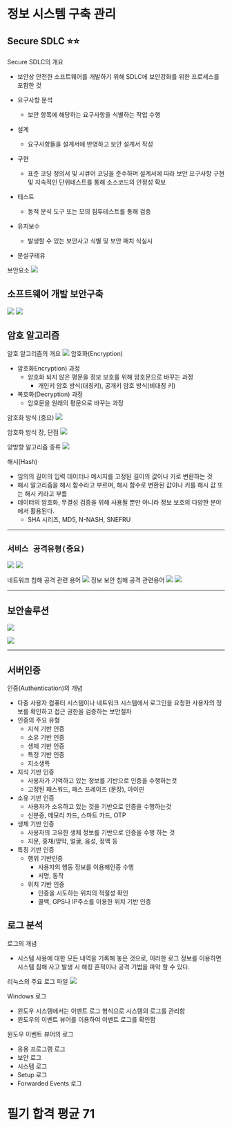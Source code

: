 # **정보 시스템 구축 관리**

## **Secure SDLC** ⭐️⭐️

Secure SDLC의 개요

- 보안상 안전한 소프트웨어를 개발하기 위해 SDLC에 보안강화를 위한 프로세스를 포함한 것

- 요구사항 분석
  - 보안 항목에 해당하는 요구사항을 식별하는 작업 수행
- 설계
  - 요구사항들을 설계서에 반영하고 보안 설계서 작성
- 구현
  - 표준 코딩 정의서 및 시큐어 코딩을 준수하며 설계서에 따라 보안 요구사항 구현 및 지속적인 단위테스트를 통해 소스코드의 안정성 확보
- 테스트
  - 동적 분석 도구 또는 모의 침투테스트를 통해 검증
- 유지보수
  - 발생할 수 있는 보안사고 식별 및 보안 패치 식실시
- 분설구테유

보안요소
![](https://s3.us-west-2.amazonaws.com/secure.notion-static.com/62d8a4ec-f31d-420e-951e-fb1323c12ed0/%E1%84%89%E1%85%B3%E1%84%8F%E1%85%B3%E1%84%85%E1%85%B5%E1%86%AB%E1%84%89%E1%85%A3%E1%86%BA_2022-03-04_%E1%84%8B%E1%85%A9%E1%84%92%E1%85%AE_3.32.28.png?X-Amz-Algorithm=AWS4-HMAC-SHA256&X-Amz-Content-Sha256=UNSIGNED-PAYLOAD&X-Amz-Credential=AKIAT73L2G45EIPT3X45%2F20220304%2Fus-west-2%2Fs3%2Faws4_request&X-Amz-Date=20220304T065516Z&X-Amz-Expires=86400&X-Amz-Signature=29899dffbbe24ea7feed48c917b4758a189ebda1d336229194f5a08e178a7345&X-Amz-SignedHeaders=host&response-content-disposition=filename%20%3D%22%25E1%2584%2589%25E1%2585%25B3%25E1%2584%258F%25E1%2585%25B3%25E1%2584%2585%25E1%2585%25B5%25E1%2586%25AB%25E1%2584%2589%25E1%2585%25A3%25E1%2586%25BA%25202022-03-04%2520%25E1%2584%258B%25E1%2585%25A9%25E1%2584%2592%25E1%2585%25AE%25203.32.28.png%22&x-id=GetObject)

## 소프트웨어 개발 보안구축

![](https://s3.us-west-2.amazonaws.com/secure.notion-static.com/b819931d-c4a0-44a5-9e86-2b5d3717c8c9/%E1%84%89%E1%85%B3%E1%84%8F%E1%85%B3%E1%84%85%E1%85%B5%E1%86%AB%E1%84%89%E1%85%A3%E1%86%BA_2022-03-04_%E1%84%8B%E1%85%A9%E1%84%92%E1%85%AE_3.39.02.png?X-Amz-Algorithm=AWS4-HMAC-SHA256&X-Amz-Content-Sha256=UNSIGNED-PAYLOAD&X-Amz-Credential=AKIAT73L2G45EIPT3X45%2F20220304%2Fus-west-2%2Fs3%2Faws4_request&X-Amz-Date=20220304T065532Z&X-Amz-Expires=86400&X-Amz-Signature=4751834187844ec80fd887d97f825fa8a5d69f8150421c37a94d983ae87c9ccb&X-Amz-SignedHeaders=host&response-content-disposition=filename%20%3D%22%25E1%2584%2589%25E1%2585%25B3%25E1%2584%258F%25E1%2585%25B3%25E1%2584%2585%25E1%2585%25B5%25E1%2586%25AB%25E1%2584%2589%25E1%2585%25A3%25E1%2586%25BA%25202022-03-04%2520%25E1%2584%258B%25E1%2585%25A9%25E1%2584%2592%25E1%2585%25AE%25203.39.02.png%22&x-id=GetObject)
![](https://s3.us-west-2.amazonaws.com/secure.notion-static.com/f5baf40a-e51b-49b4-8f9c-907703343649/%E1%84%89%E1%85%B3%E1%84%8F%E1%85%B3%E1%84%85%E1%85%B5%E1%86%AB%E1%84%89%E1%85%A3%E1%86%BA_2022-03-04_%E1%84%8B%E1%85%A9%E1%84%92%E1%85%AE_3.39.22.png?X-Amz-Algorithm=AWS4-HMAC-SHA256&X-Amz-Content-Sha256=UNSIGNED-PAYLOAD&X-Amz-Credential=AKIAT73L2G45EIPT3X45%2F20220304%2Fus-west-2%2Fs3%2Faws4_request&X-Amz-Date=20220304T065549Z&X-Amz-Expires=86400&X-Amz-Signature=e966ceb463217a690489febc9936da11a0b5e88a4142de9a6d66ef015c6c135b&X-Amz-SignedHeaders=host&response-content-disposition=filename%20%3D%22%25E1%2584%2589%25E1%2585%25B3%25E1%2584%258F%25E1%2585%25B3%25E1%2584%2585%25E1%2585%25B5%25E1%2586%25AB%25E1%2584%2589%25E1%2585%25A3%25E1%2586%25BA%25202022-03-04%2520%25E1%2584%258B%25E1%2585%25A9%25E1%2584%2592%25E1%2585%25AE%25203.39.22.png%22&x-id=GetObject)

## 암호 알고리즘

알호 알고리즘의 개요
![](https://s3.us-west-2.amazonaws.com/secure.notion-static.com/aa64e1f4-bcc1-466e-8a99-aa2cb255fba8/%E1%84%89%E1%85%B3%E1%84%8F%E1%85%B3%E1%84%85%E1%85%B5%E1%86%AB%E1%84%89%E1%85%A3%E1%86%BA_2022-03-04_%E1%84%8B%E1%85%A9%E1%84%92%E1%85%AE_5.00.26.png?X-Amz-Algorithm=AWS4-HMAC-SHA256&X-Amz-Content-Sha256=UNSIGNED-PAYLOAD&X-Amz-Credential=AKIAT73L2G45EIPT3X45%2F20220304%2Fus-west-2%2Fs3%2Faws4_request&X-Amz-Date=20220304T080855Z&X-Amz-Expires=86400&X-Amz-Signature=8bcd886f61b1ee22891e7f069d5276274be32555474a85717821b35589072a29&X-Amz-SignedHeaders=host&response-content-disposition=filename%20%3D%22%25E1%2584%2589%25E1%2585%25B3%25E1%2584%258F%25E1%2585%25B3%25E1%2584%2585%25E1%2585%25B5%25E1%2586%25AB%25E1%2584%2589%25E1%2585%25A3%25E1%2586%25BA%25202022-03-04%2520%25E1%2584%258B%25E1%2585%25A9%25E1%2584%2592%25E1%2585%25AE%25205.00.26.png%22&x-id=GetObject)
암호화(Encryption)

- 암호화Encryption) 과정
  - 암호화 되지 않은 평문을 정보 보호를 위해 암호문으로 바꾸는 과정
    - 개인키 암호 방식(대칭키), 공개키 암호 방식(비대칭 키)
- 복호화(Decryption) 과정
  - 암호문을 원래의 평문으로 바꾸는 과정

암호화 방식 (중요)
![](https://s3.us-west-2.amazonaws.com/secure.notion-static.com/24c5f860-b75b-4a61-9e0e-cbfdbb3a4404/%E1%84%89%E1%85%B3%E1%84%8F%E1%85%B3%E1%84%85%E1%85%B5%E1%86%AB%E1%84%89%E1%85%A3%E1%86%BA_2022-03-04_%E1%84%8B%E1%85%A9%E1%84%92%E1%85%AE_5.04.13.png?X-Amz-Algorithm=AWS4-HMAC-SHA256&X-Amz-Content-Sha256=UNSIGNED-PAYLOAD&X-Amz-Credential=AKIAT73L2G45EIPT3X45%2F20220304%2Fus-west-2%2Fs3%2Faws4_request&X-Amz-Date=20220304T080913Z&X-Amz-Expires=86400&X-Amz-Signature=17f34b74bc4e8aa66adbc934268e3af933a3372c5d79bbf10d91af0cbe08178d&X-Amz-SignedHeaders=host&response-content-disposition=filename%20%3D%22%25E1%2584%2589%25E1%2585%25B3%25E1%2584%258F%25E1%2585%25B3%25E1%2584%2585%25E1%2585%25B5%25E1%2586%25AB%25E1%2584%2589%25E1%2585%25A3%25E1%2586%25BA%25202022-03-04%2520%25E1%2584%258B%25E1%2585%25A9%25E1%2584%2592%25E1%2585%25AE%25205.04.13.png%22&x-id=GetObject)

암호화 방식 장, 단점
![](https://s3.us-west-2.amazonaws.com/secure.notion-static.com/eb5f6745-be8d-4a65-95ae-9a3a02d808fa/%E1%84%89%E1%85%B3%E1%84%8F%E1%85%B3%E1%84%85%E1%85%B5%E1%86%AB%E1%84%89%E1%85%A3%E1%86%BA_2022-03-04_%E1%84%8B%E1%85%A9%E1%84%92%E1%85%AE_5.04.28.png?X-Amz-Algorithm=AWS4-HMAC-SHA256&X-Amz-Content-Sha256=UNSIGNED-PAYLOAD&X-Amz-Credential=AKIAT73L2G45EIPT3X45%2F20220304%2Fus-west-2%2Fs3%2Faws4_request&X-Amz-Date=20220304T080934Z&X-Amz-Expires=86400&X-Amz-Signature=0da2b1741f08c66e6781e8a870b23a63eed645109d14089cc3e7b6c16c5dd6d5&X-Amz-SignedHeaders=host&response-content-disposition=filename%20%3D%22%25E1%2584%2589%25E1%2585%25B3%25E1%2584%258F%25E1%2585%25B3%25E1%2584%2585%25E1%2585%25B5%25E1%2586%25AB%25E1%2584%2589%25E1%2585%25A3%25E1%2586%25BA%25202022-03-04%2520%25E1%2584%258B%25E1%2585%25A9%25E1%2584%2592%25E1%2585%25AE%25205.04.28.png%22&x-id=GetObject)

양방향 알고리즘 종류
![](https://s3.us-west-2.amazonaws.com/secure.notion-static.com/474a87c3-009f-4c95-aa53-0a1c0fc694fc/%E1%84%89%E1%85%B3%E1%84%8F%E1%85%B3%E1%84%85%E1%85%B5%E1%86%AB%E1%84%89%E1%85%A3%E1%86%BA_2022-03-04_%E1%84%8B%E1%85%A9%E1%84%92%E1%85%AE_5.04.50.png?X-Amz-Algorithm=AWS4-HMAC-SHA256&X-Amz-Content-Sha256=UNSIGNED-PAYLOAD&X-Amz-Credential=AKIAT73L2G45EIPT3X45%2F20220304%2Fus-west-2%2Fs3%2Faws4_request&X-Amz-Date=20220304T080955Z&X-Amz-Expires=86400&X-Amz-Signature=5f38f0a03f869e3bc9f16019193353c7b1c8c29c5d223f8b27e3636ed24cb1ba&X-Amz-SignedHeaders=host&response-content-disposition=filename%20%3D%22%25E1%2584%2589%25E1%2585%25B3%25E1%2584%258F%25E1%2585%25B3%25E1%2584%2585%25E1%2585%25B5%25E1%2586%25AB%25E1%2584%2589%25E1%2585%25A3%25E1%2586%25BA%25202022-03-04%2520%25E1%2584%258B%25E1%2585%25A9%25E1%2584%2592%25E1%2585%25AE%25205.04.50.png%22&x-id=GetObject)

해시(Hash)

- 임의의 길이의 입력 데이터나 메시지를 고정된 길이의 값이나 키로 변환하는 것
- 해시 알고리즘을 해시 함수라고 부르며, 해시 함수로 변환된 값이나 키를 해시 값 또는 해시 키라고 부름
- 데이터의 암호화, 무결성 검증을 위해 사용될 뿐만 아니라 정보 보호의 다양한 분야에서 활용된다.
  - SHA 시리즈, MD5, N-NASH, SNEFRU

---

## `서비스 공격유형(중요)`

![](https://s3.us-west-2.amazonaws.com/secure.notion-static.com/9e94f357-9c58-4f54-9e47-7709bce5ade3/%E1%84%89%E1%85%B3%E1%84%8F%E1%85%B3%E1%84%85%E1%85%B5%E1%86%AB%E1%84%89%E1%85%A3%E1%86%BA_2022-03-04_%E1%84%8B%E1%85%A9%E1%84%92%E1%85%AE_7.02.10.png?X-Amz-Algorithm=AWS4-HMAC-SHA256&X-Amz-Content-Sha256=UNSIGNED-PAYLOAD&X-Amz-Credential=AKIAT73L2G45EIPT3X45%2F20220304%2Fus-west-2%2Fs3%2Faws4_request&X-Amz-Date=20220304T102020Z&X-Amz-Expires=86400&X-Amz-Signature=2115887e81e49bea8ff985c53464d8fc6758e91dd7eb515e9fbadd833c350f1c&X-Amz-SignedHeaders=host&response-content-disposition=filename%20%3D%22%25E1%2584%2589%25E1%2585%25B3%25E1%2584%258F%25E1%2585%25B3%25E1%2584%2585%25E1%2585%25B5%25E1%2586%25AB%25E1%2584%2589%25E1%2585%25A3%25E1%2586%25BA%25202022-03-04%2520%25E1%2584%258B%25E1%2585%25A9%25E1%2584%2592%25E1%2585%25AE%25207.02.10.png%22&x-id=GetObject)
![](https://s3.us-west-2.amazonaws.com/secure.notion-static.com/1949af47-3b1c-47ae-951a-5214d2c4b0bf/%E1%84%89%E1%85%B3%E1%84%8F%E1%85%B3%E1%84%85%E1%85%B5%E1%86%AB%E1%84%89%E1%85%A3%E1%86%BA_2022-03-04_%E1%84%8B%E1%85%A9%E1%84%92%E1%85%AE_7.02.24.png?X-Amz-Algorithm=AWS4-HMAC-SHA256&X-Amz-Content-Sha256=UNSIGNED-PAYLOAD&X-Amz-Credential=AKIAT73L2G45EIPT3X45%2F20220304%2Fus-west-2%2Fs3%2Faws4_request&X-Amz-Date=20220304T102034Z&X-Amz-Expires=86400&X-Amz-Signature=eb1f282e920b6db08b51677872f80a47881dfe75d46506d348fa322ed6e6144e&X-Amz-SignedHeaders=host&response-content-disposition=filename%20%3D%22%25E1%2584%2589%25E1%2585%25B3%25E1%2584%258F%25E1%2585%25B3%25E1%2584%2585%25E1%2585%25B5%25E1%2586%25AB%25E1%2584%2589%25E1%2585%25A3%25E1%2586%25BA%25202022-03-04%2520%25E1%2584%258B%25E1%2585%25A9%25E1%2584%2592%25E1%2585%25AE%25207.02.24.png%22&x-id=GetObject)

네트워크 침해 공격 관련 용어
![](https://s3.us-west-2.amazonaws.com/secure.notion-static.com/6c7debec-dc42-44a7-9506-059fb189d4e3/%E1%84%89%E1%85%B3%E1%84%8F%E1%85%B3%E1%84%85%E1%85%B5%E1%86%AB%E1%84%89%E1%85%A3%E1%86%BA_2022-03-04_%E1%84%8B%E1%85%A9%E1%84%92%E1%85%AE_7.02.51.png?X-Amz-Algorithm=AWS4-HMAC-SHA256&X-Amz-Content-Sha256=UNSIGNED-PAYLOAD&X-Amz-Credential=AKIAT73L2G45EIPT3X45%2F20220304%2Fus-west-2%2Fs3%2Faws4_request&X-Amz-Date=20220304T102053Z&X-Amz-Expires=86400&X-Amz-Signature=85e98c35ee804c12d635c5d1101978f3621c847de713376dd9dc9fb8443c7af2&X-Amz-SignedHeaders=host&response-content-disposition=filename%20%3D%22%25E1%2584%2589%25E1%2585%25B3%25E1%2584%258F%25E1%2585%25B3%25E1%2584%2585%25E1%2585%25B5%25E1%2586%25AB%25E1%2584%2589%25E1%2585%25A3%25E1%2586%25BA%25202022-03-04%2520%25E1%2584%258B%25E1%2585%25A9%25E1%2584%2592%25E1%2585%25AE%25207.02.51.png%22&x-id=GetObject)
정보 보안 침해 공격 관련용어
![](https://s3.us-west-2.amazonaws.com/secure.notion-static.com/7e4c9a46-d8e4-4ff1-a408-fa156330425a/%E1%84%89%E1%85%B3%E1%84%8F%E1%85%B3%E1%84%85%E1%85%B5%E1%86%AB%E1%84%89%E1%85%A3%E1%86%BA_2022-03-04_%E1%84%8B%E1%85%A9%E1%84%92%E1%85%AE_7.03.22.png?X-Amz-Algorithm=AWS4-HMAC-SHA256&X-Amz-Content-Sha256=UNSIGNED-PAYLOAD&X-Amz-Credential=AKIAT73L2G45EIPT3X45%2F20220304%2Fus-west-2%2Fs3%2Faws4_request&X-Amz-Date=20220304T102112Z&X-Amz-Expires=86400&X-Amz-Signature=00f093a25ccaab9acab56864e955df0a2e8cf7a8285802d69f771cfc67f69474&X-Amz-SignedHeaders=host&response-content-disposition=filename%20%3D%22%25E1%2584%2589%25E1%2585%25B3%25E1%2584%258F%25E1%2585%25B3%25E1%2584%2585%25E1%2585%25B5%25E1%2586%25AB%25E1%2584%2589%25E1%2585%25A3%25E1%2586%25BA%25202022-03-04%2520%25E1%2584%258B%25E1%2585%25A9%25E1%2584%2592%25E1%2585%25AE%25207.03.22.png%22&x-id=GetObject)
![](https://s3.us-west-2.amazonaws.com/secure.notion-static.com/45c94539-bb9d-4e53-8355-c1be947731e2/%E1%84%89%E1%85%B3%E1%84%8F%E1%85%B3%E1%84%85%E1%85%B5%E1%86%AB%E1%84%89%E1%85%A3%E1%86%BA_2022-03-04_%E1%84%8B%E1%85%A9%E1%84%92%E1%85%AE_7.03.33.png?X-Amz-Algorithm=AWS4-HMAC-SHA256&X-Amz-Content-Sha256=UNSIGNED-PAYLOAD&X-Amz-Credential=AKIAT73L2G45EIPT3X45%2F20220304%2Fus-west-2%2Fs3%2Faws4_request&X-Amz-Date=20220304T102123Z&X-Amz-Expires=86400&X-Amz-Signature=741391fd1650cbbe12848c5d6564c7e7805b674905b1f5416085b84672522678&X-Amz-SignedHeaders=host&response-content-disposition=filename%20%3D%22%25E1%2584%2589%25E1%2585%25B3%25E1%2584%258F%25E1%2585%25B3%25E1%2584%2585%25E1%2585%25B5%25E1%2586%25AB%25E1%2584%2589%25E1%2585%25A3%25E1%2586%25BA%25202022-03-04%2520%25E1%2584%258B%25E1%2585%25A9%25E1%2584%2592%25E1%2585%25AE%25207.03.33.png%22&x-id=GetObject)

---

## 보안솔루션

![](https://s3.us-west-2.amazonaws.com/secure.notion-static.com/242067ba-e49e-4f48-ac4a-ef5278b67ac0/%E1%84%89%E1%85%B3%E1%84%8F%E1%85%B3%E1%84%85%E1%85%B5%E1%86%AB%E1%84%89%E1%85%A3%E1%86%BA_2022-03-04_%E1%84%8B%E1%85%A9%E1%84%92%E1%85%AE_7.32.59.png?X-Amz-Algorithm=AWS4-HMAC-SHA256&X-Amz-Content-Sha256=UNSIGNED-PAYLOAD&X-Amz-Credential=AKIAT73L2G45EIPT3X45%2F20220304%2Fus-west-2%2Fs3%2Faws4_request&X-Amz-Date=20220304T103538Z&X-Amz-Expires=86400&X-Amz-Signature=e842f2627ed0b7c602427f7a43389942db39c8a879061399b117df225fc7eacf&X-Amz-SignedHeaders=host&response-content-disposition=filename%20%3D%22%25E1%2584%2589%25E1%2585%25B3%25E1%2584%258F%25E1%2585%25B3%25E1%2584%2585%25E1%2585%25B5%25E1%2586%25AB%25E1%2584%2589%25E1%2585%25A3%25E1%2586%25BA%25202022-03-04%2520%25E1%2584%258B%25E1%2585%25A9%25E1%2584%2592%25E1%2585%25AE%25207.32.59.png%22&x-id=GetObject)

![](https://s3.us-west-2.amazonaws.com/secure.notion-static.com/94e4d38d-6d89-4763-aacf-8da7be33008c/%E1%84%89%E1%85%B3%E1%84%8F%E1%85%B3%E1%84%85%E1%85%B5%E1%86%AB%E1%84%89%E1%85%A3%E1%86%BA_2022-03-04_%E1%84%8B%E1%85%A9%E1%84%92%E1%85%AE_7.35.20.png?X-Amz-Algorithm=AWS4-HMAC-SHA256&X-Amz-Content-Sha256=UNSIGNED-PAYLOAD&X-Amz-Credential=AKIAT73L2G45EIPT3X45%2F20220304%2Fus-west-2%2Fs3%2Faws4_request&X-Amz-Date=20220304T103554Z&X-Amz-Expires=86400&X-Amz-Signature=d2039366fc59cd877b630df863ba3f5029656736138a61c988950a06f8784342&X-Amz-SignedHeaders=host&response-content-disposition=filename%20%3D%22%25E1%2584%2589%25E1%2585%25B3%25E1%2584%258F%25E1%2585%25B3%25E1%2584%2585%25E1%2585%25B5%25E1%2586%25AB%25E1%2584%2589%25E1%2585%25A3%25E1%2586%25BA%25202022-03-04%2520%25E1%2584%258B%25E1%2585%25A9%25E1%2584%2592%25E1%2585%25AE%25207.35.20.png%22&x-id=GetObject)

---

## 서버인증

인증(Authentication)의 개념

- 다중 사용자 컴퓨터 시스템이나 네트워크 시스템에서 로그인을 요청한 사용자의 정보를 확인하고 접근 권한을 검증하는 보안절차
- 인증의 주요 유형
  - 지식 기반 인증
  - 소유 기반 인증
  - 생체 기반 인증
  - 특정 기반 인증
  - 지소생특
- 지식 기반 인증
  - 사용자가 기억하고 있는 정보를 기반으로 인증을 수행하는것
  - 고정된 패스워드, 패스 프레이즈 (문장), 아이핀
- 소유 기반 인증
  - 사용자가 소유하고 있는 것을 기반으로 인증을 수행하는것
  - 신분증, 메모리 카드, 스마트 카드, OTP
- 생체 기반 인증
  - 사용자의 고유한 생체 정보를 기반으로 인증을 수행 하는 것
  - 지문, 홍채/망막, 얼굴, 음성, 정맥 등
- 특징 기반 인증
  - 행위 기반인증
    - 사용자의 행동 정보를 이용해인증 수행
    - 서명, 동작
  - 위치 기반 인증
    - 인증을 시도하는 위치의 적절성 확인
    - 콜백, GPS나 IP주소를 이용한 위치 기반 인증

## 로그 분석

로그의 개념

- 시스템 사용에 대한 모든 내역을 기록해 놓은 것으로, 이러한 로그 정보를 이용하면 시스템 침해 사고 발생 시 해킹 흔적이나 공격 기법을 파악 할 수 있다.

리눅스의 주요 로그 파일
![](https://s3.us-west-2.amazonaws.com/secure.notion-static.com/eba537ce-b982-48c4-b909-2692ee3734a9/%E1%84%89%E1%85%B3%E1%84%8F%E1%85%B3%E1%84%85%E1%85%B5%E1%86%AB%E1%84%89%E1%85%A3%E1%86%BA_2022-03-04_%E1%84%8B%E1%85%A9%E1%84%92%E1%85%AE_8.06.44.png?X-Amz-Algorithm=AWS4-HMAC-SHA256&X-Amz-Content-Sha256=UNSIGNED-PAYLOAD&X-Amz-Credential=AKIAT73L2G45EIPT3X45%2F20220304%2Fus-west-2%2Fs3%2Faws4_request&X-Amz-Date=20220304T110801Z&X-Amz-Expires=86400&X-Amz-Signature=6d88317e635d2186ed52e27470d5d7417247b61997fa610ed03ad82c9a2e7dd9&X-Amz-SignedHeaders=host&response-content-disposition=filename%20%3D%22%25E1%2584%2589%25E1%2585%25B3%25E1%2584%258F%25E1%2585%25B3%25E1%2584%2585%25E1%2585%25B5%25E1%2586%25AB%25E1%2584%2589%25E1%2585%25A3%25E1%2586%25BA%25202022-03-04%2520%25E1%2584%258B%25E1%2585%25A9%25E1%2584%2592%25E1%2585%25AE%25208.06.44.png%22&x-id=GetObject)

Windows 로그

- 윈도우 시스템에서는 이벤트 로그 형식으로 시스템의 로그를 관리함
- 윈도우의 이벤트 뷰어를 이용하여 이벤트 로그를 확인함

윈도우 이벤트 뷰어의 로그

- 응용 프로그램 로그
- 보안 로그
- 시스템 로그
- Setup 로그
- Forwarded Events 로그

# 필기 합격 평균 71
